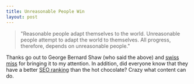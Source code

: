 ```yaml
---
title: Unreasonable People Win
layout: post
---
```


>"Reasonable people adapt themselves to the world. Unreasonable people attempt
>to adapt the world to themselves. All progress, therefore, depends on
>unreasonable people."

Thanks go out to George Bernard Shaw (who said the above) and [swiss
miss](http://www.swiss-miss.com/) for bringing it to my attention. In addition,
did everyone know that they have a better [SEO
ranking](http://duckduckgo.com/?q=swiss+miss) than the hot chocolate? Crazy
what content can do.
